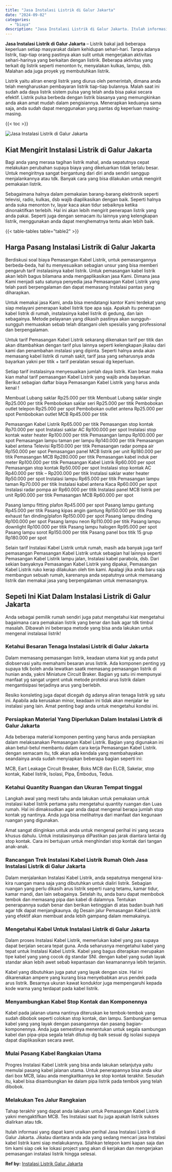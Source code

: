 ```yaml
---
title: "Jasa Instalasi Listrik di Galur Jakarta"
date: "2024-09-02"
categories: 
  - "biaya"
description: "Jasa Instalasi Listrik di Galur Jakarta. Itulah informasi yang dapat kami uraikan perihal Jasa Instalasi Listrik di Galur Jakarta. Jikalau diantara anda ada..."
---
```


**Jasa Instalasi Listrik di Galur Jakarta** – Listrik bakal jadi beberapa keperluan setiap masyarakat dalam kehidupan sehari-hari. Tanpa adanya listrik, tiap-tiap orang pastinya akan sulit untuk mengerjakan aktivitas sehari-harinya yang berkaitan dengan listirik. Beberapa aktivitas yang terkait dg listrik seperti menonton tv, menyalakan kulkas, lampu, dsb. Malahan ada juga proyek yg membutuhkan listrik.

Listrik yaitu aliran energi listrik yang diurus oleh pemerintah, dimana anda telah mengharuskan pembayaran listrik tiap-tiap bulannya. Malah saat ini sudah ada daya listrik sistem pulsa yang telah anda bisa pakai secara efektif. Listrik pulsa berbeda dengan listrik biasanya yang memungkinkan anda akan amat mudah dalam pengisiannya. Menerapkan keduanya sama saja, anda sudah dapat menggunakan yang pantas dg keperluan masing-masing.

{{< toc >}}

![Jasa Instalasi Listrik di Galur Jakarta](/images/instalasi-listrik-murah11.png)

## Kiat Mengirit Instalasi Listrik di Galur Jakarta

Bagi anda yang merasa tagihan listrik mahal, anda sepatutnya cepat melakukan perubahan supaya biaya yang dikeluarkan tidak terlalu besar. Untuk mengiritnya sangat bergantung dari diri anda sendiri sanggup menjalankannya atau tdk. Banyak cara yang bisa dilakukan untuk mengirit pemakaian listrik.

Sebagaimana halnya dalam pemakaian barang-barang elektronik seperti televisi, radio, kulkas, dsb wajib diaplikasikan dengan baik. Seperti halnya anda suka menonton tv, layar kaca akan tidur sebaiknya ketika dinonaktifkan terlebih. Hal ini akan lebih mengirit penerapan listrik yang anda pakai. Seperti juga dengan semacam itu lainnya yang kelengkapan listrik, menggunakan anda dapat menghematnya tentu akan lebih baik.

{{< table-tables table="table2" >}}

## Harga Pasang Instalasi Listrik di Galur Jakarta

Berdiskusi soal biaya Pemasangan Kabel Listrik, untuk pemasangannya berbeda-beda, hal itu menyesuaikan sebagian unsur yang bisa memberi pengaruh tarif instalasinya kabel listrik. Untuk pemasangan kabel listrik akan lebih bagus bilamana anda mengaplikasikan jasa Kami. Dimana jasa Kami menjadi satu satunya penyedia jasa Pemasangan Kabel Listrik yang telah pasti berpengalaman dan dapat memasang Instalasi pantas yang diharapkan.

Untuk memakai jasa Kami, anda bisa mendatangi kantor Kami terdekat yang siap melayani penerapan kabel listrik tipe apa saja. Apakah itu penerapan kabel listrik di rumah, instalasinya kabel listrik di gedung, dan lain sebagainya. Metode pelayanan yang dikasih pastinya akan sungguh-sungguh memuaskan sebab telah ditangani oleh spesialis yang professional dan berpengalaman.

Untuk tarif Pemasangan Kabel Listrik sekarang dikenakan tarif per titik dan akan ditambahkan dengan tarif plus lainnya seperti kelengkapan jikalau dari kami dan penambahan instalasi yang dipinta. Seperti halnya anda akan memasang kabel listrik di rumah sakit, tarif jasa yang seharusnya anda bayarkan yakni per titik + tarif peralatan sesuai dg keperluan.

Setiap tarif instalasinya menyesuaikan jumlah daya listrik. Kian besar maka kian mahal tarif pemasangan Kabel Listrik yang wajib anda bayarkan. Berikut sebagian daftar biaya Pemasangan Kabel Listrik yang harus anda kenal !

Membuat Lubang saklar Rp25.000 per titik Membuat Lubang saklar single Rp25.000 per titik Pembobokan saklar seri Rp25.000 per titik Pembobokan outlet telepon Rp25.000 per spot Pembobokan outlet antena Rp25.000 per spot Pembobokan outlet MCB Rp45.000 per titik

Pemasangan Kabel Listrik Rp65.000 per titik Pemasangan stop kontak Rp70.000 per spot Instalasi saklar AC Rp100.000 per spot Instalasi stop kontak water heater Rp100.000 per titik Pemasangan lampu Rp100.000 per spot Pemasangan lampu taman per lampu Rp140.000 per titik Pemasangan kabel antena Televisi Rp150.000 per titik Pemasangan radar pompa air Rp150.000 per spot Pemasangan panel MCB listrik per unit Rp180.000 per titik Pemasangan MCB Rp280.000 per titik Pemasangan kabel induk per meter Rp100.000 per titik Pemasangan Kabel Listrik Rp60.000 per spot Pemasangan stop kontak Rp50.000 per spot Instalasi stop kontak AC Rp40.000 per titik – Rp200.000 per titik Instalasi saklar water heater Rp50.000 per spot Instalasi lampu Rp65.000 per titik Pemasangan lampu taman Rp70.000 per titik Instalasi kabel antena Kaca Rp60.000 per spot Instalasi radar pompa air Rp60.000 per titik Instalasi panel MCB listrik per unit Rp90.000 per titik Pemasangan MCB Rp60.000 per spot

Pasang lampu fitting plafon Rp45.000 per spot Pasang lampu gantung Rp45.000 per titik Pasang kipas angin gantung Rp150.000 per titik Pasang exhaust fan dinding/plafon Rp150.000 per spot Pasang lampu dinding Rp100.000 per spot Pasang lampu neon Rp110.000 per titik Pasang lampu downlight Rp100.000 per titik Pasang lampu halogen Rp95.000 per spot Pasang lampu sorot Rp150.000 per titik Pasang panel box titik 15 grup Rp180.000 per spot

Selain tarif Instalasi Kabel Listrik untuk rumah, masih ada banyak juga tarif pemasangan Pemasangan Kabel Listrik untuk sebagian hal lainnya seperti Pemasangan Kabel Listrik lampu jalan, Instalasi kabel parabola, dsb. Dari sekian banyaknya Pemasangan Kabel Listrik yang dipakai, Pemasangan Kabel Listrik ruko kerap dilakukan oleh tim kami. Apalagi jika anda baru saja membangun sebuah rumah, karenanya anda sepatutnya untuk memasang listrik dan memakai jasa yang berpengalaman untuk memasangnya.

## Sepeti Ini Kiat Dalam Instalasi Listrik di Galur Jakarta


Anda sebagai pemilik rumah sendiri juga patut mengetahui kiat mengetahui bagaimana cara pemakaian listrik yang benar dan baik agar tdk timbul masalah. Dibawah ini beberapa metode yang bisa anda lakukan untuk mengenal instalasai listrik!

### Ketahui Besaran Tenaga Instalasi Listrik di Galur Jakarta

Dalam memasang pemasangan listrik, keadaan utama kiat yg anda patut diobservasi yaitu memahami besaran arus listrik. Ada komponen penting yg supaya tdk boleh anda lewatkan saatk memasang pemasangan listrik di hunian anda, yakni Miniature Circuit Braker. Bagian yg satu ini mempunyai manfaat yg sangat urgent untuk metode proteksi arus listrik dalam mengantisipasi terjadinya arus yang berlebih.

Resiko konsleting juga dapat dicegah dg adanya aliran tenaga listrik yg satu ini. Apabila ada kerusakan minor, keadaan ini tidak akan menjalar ke instalasi yang lain. Amat penting bagi anda untuk mengetahui kondisi ini.

### Persiapkan Material Yang Diperlukan Dalam Instalasi Listrik di Galur Jakarta

Ada beberapa material komponen penting yang harus anda persiapkan dalam melaksanakan Pemasangan Kabel Listrik. Bagian yang digunakan ini akan betul-betul membantu dalam cara kerja Pemasangan Kabel Listrik. dengan semacam itu, tdk akan ada kendala yang membahayakan seandainya anda sudah menyiapkan beberapa bagian seperti ini:

MCB, Eart Leakage Circuit Breaker, Boks MCB dan ELCB, Sakelar, stop kontak, Kabel listrik, Isolasi, Pipa, Embodus, Tedus.

### Ketahui Quantity Ruangan dan Ukuran Tempat tinggal

Langkah awal yang mesti tahu anda lakukan untuk pemakaian untuk instalasi kabel listrik pertama yaitu mengetahui quantity ruangan dan Luas rumah. Hal ini dimaksudkan agar anda dapat mengenal berapa jumlah stop kontak yg nantinya. Anda juga bisa melihatnya dari manfaat dan kegunaan ruangan yang digunakan.

Amat sangat diinginkan untuk anda untuk mengenal perihal ini yang secara khusus dahulu. Untuk instalasinyanya diPastikan pas jarak diantara lantai dg stop kontak. Cara ini bertujuan untuk menghindari stop kontak dari tangan anak-anak.

### Rancangan Trek Instalasi Kabel Listrik Rumah Oleh Jasa Instalasi Listrik di Galur Jakarta

Dalam menjalankan Instalasi Kabel Listrik, anda sepatutnya mengenal kira-kira ruangan mana saja yang dibutuhkan untuk dialiri listrik. Sebagian ruangan yang perlu dikasih arus listrik seperti ruang tetamu, kamar tidur, kamar mandi, dan lain sebagainya. Setelah itu, anda baru dapat membobok tembok dan memasang pipa dan kabel di dalamnya. Tentukan penerapannya sudah benar dan berikan ketinggian di atas badan buah hati agar tdk dapat menjangkaunya. dg Desain jalur Pemasangan Kabel Listrik yang efektif akan membuat anda lebih gampang dalam memakainya.

### Mengetahui Kabel Untuk Instalasi Listrik di Galur Jakarta

Dalam proses Instalasi Kabel Listrik, memerlukan kabel yang pas supaya dapat berjalan secara tepat guna. Anda seharusnya mengetahui kabel yang tepat untuk Instalasi Kabel Listrik. Kabel yang bagus diterapkan merupakan tipe kabel yang yang cocok dg standar SNI. dengan kabel yang sudah layak standar akan lebih awet sebab kepantasan dan keamanannya lebih terjamin.

Kabel yang dibutuhkan juga patut yang layak dengan size. Hal ini dikarenakan ampere yang kurang bisa menyebabkan arus pendek pada arus listrik. Besarnya ukuran kawat konduktor juga mempengaruhi kepada kode warna yang terdapat pada kabel listrik.

### Menyambungkan Kabel Stop Kontak dan Komponennya

Kabel pada jalanan utama nantinya diteruskan ke tembok-tembok yang sudah dibobok seperti colokan stop kontak, dan lampu. Sambungkan semua kabel yang yang layak dengan pasangannya dan pasang bagian-komponennya. Anda juga semestinya menentukan untuk segala sambungan kabel dan pipa-pipa segala telah ditutup dg baik sesuai dg isolasi supaya dapat diaplikasikan secara awet.

### Mulai Pasang Kabel Rangkaian Utama

Progres Instalasi Kabel Listrik yang bisa anda lakukan selanjutya yaitu memulai pasang kabel jalanan utama. Untuk penerapannya bisa anda ukur dari box MCB, lalau anda mengkaitkannya ke stop kontak terakhir. Sesudah itu, kabel bisa disambungkan ke dalam pipa listrik pada tembok yang telah dibobok.

### Melakukan Tes Jalur Rangkaian

Tahap terakhir yang dapat anda lakukan untuk Pemasangan Kabel Listrik yakni mengaktifkan MCB. Tes Instalasi saat itu juga apakah listrik sukses dialirkan atau tdk.

Itulah informasi yang dapat kami uraikan perihal Jasa Instalasi Listrik di Galur Jakarta. Jikalau diantara anda ada yang sedang mencari jasa Instalasi kabel listrik kami siap melakukannya. Silahkan telepon kami kapan saja dan tim kami siap cek ke lokasi project yang akan di kerjakan dan mengerjakan pemasangan instalasi listrik hingga selesai.

**Ref by:** [Instalasi Listrik Galur Jakarta](https://id.wikipedia.org/wiki/Instalasi)
